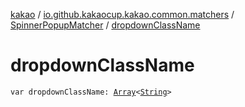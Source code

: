 [kakao](../../index.md) / [io.github.kakaocup.kakao.common.matchers](../index.md) / [SpinnerPopupMatcher](index.md) / [dropdownClassName](./dropdown-class-name.md)

# dropdownClassName

`var dropdownClassName: `[`Array`](https://kotlinlang.org/api/latest/jvm/stdlib/kotlin/-array/index.html)`<`[`String`](https://kotlinlang.org/api/latest/jvm/stdlib/kotlin/-string/index.html)`>`